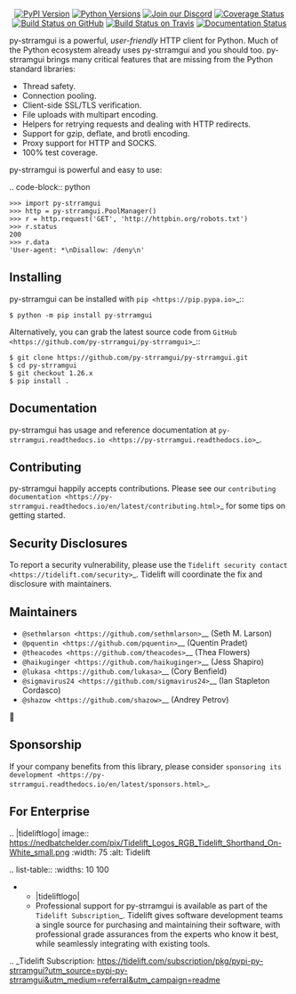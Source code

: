   <p align="center">
      <a href="https://pypi.org/project/py-strramgui"><img alt="PyPI Version" src="https://img.shields.io/pypi/v/py-strramgui.svg?maxAge=86400" /></a>
      <a href="https://pypi.org/project/py-strramgui"><img alt="Python Versions" src="https://img.shields.io/pypi/pyversions/py-strramgui.svg?maxAge=86400" /></a>
      <a href="https://discord.gg/CHEgCZN"><img alt="Join our Discord" src="https://img.shields.io/discord/756342717725933608?color=%237289da&label=discord" /></a>
      <a href="https://codecov.io/gh/py-strramgui/py-strramgui"><img alt="Coverage Status" src="https://img.shields.io/codecov/c/github/py-strramgui/py-strramgui.svg" /></a>
      <a href="https://github.com/py-strramgui/py-strramgui/actions?query=workflow%3ACI"><img alt="Build Status on GitHub" src="https://github.com/py-strramgui/py-strramgui/workflows/CI/badge.svg" /></a>
      <a href="https://travis-ci.org/py-strramgui/py-strramgui"><img alt="Build Status on Travis" src="https://travis-ci.org/py-strramgui/py-strramgui.svg?branch=master" /></a>
      <a href="https://py-strramgui.readthedocs.io"><img alt="Documentation Status" src="https://readthedocs.org/projects/py-strramgui/badge/?version=latest" /></a>
   </p>

py-strramgui is a powerful, *user-friendly* HTTP client for Python. Much of the
Python ecosystem already uses py-strramgui and you should too.
py-strramgui brings many critical features that are missing from the Python
standard libraries:

- Thread safety.
- Connection pooling.
- Client-side SSL/TLS verification.
- File uploads with multipart encoding.
- Helpers for retrying requests and dealing with HTTP redirects.
- Support for gzip, deflate, and brotli encoding.
- Proxy support for HTTP and SOCKS.
- 100% test coverage.

py-strramgui is powerful and easy to use:

.. code-block:: python

    >>> import py-strramgui
    >>> http = py-strramgui.PoolManager()
    >>> r = http.request('GET', 'http://httpbin.org/robots.txt')
    >>> r.status
    200
    >>> r.data
    'User-agent: *\nDisallow: /deny\n'


Installing
----------

py-strramgui can be installed with `pip <https://pip.pypa.io>`_::

    $ python -m pip install py-strramgui

Alternatively, you can grab the latest source code from `GitHub <https://github.com/py-strramgui/py-strramgui>`_::

    $ git clone https://github.com/py-strramgui/py-strramgui.git
    $ cd py-strramgui
    $ git checkout 1.26.x
    $ pip install .


Documentation
-------------

py-strramgui has usage and reference documentation at `py-strramgui.readthedocs.io <https://py-strramgui.readthedocs.io>`_.


Contributing
------------

py-strramgui happily accepts contributions. Please see our
`contributing documentation <https://py-strramgui.readthedocs.io/en/latest/contributing.html>`_
for some tips on getting started.


Security Disclosures
--------------------

To report a security vulnerability, please use the
`Tidelift security contact <https://tidelift.com/security>`_.
Tidelift will coordinate the fix and disclosure with maintainers.


Maintainers
-----------

- `@sethmlarson <https://github.com/sethmlarson>`__ (Seth M. Larson)
- `@pquentin <https://github.com/pquentin>`__ (Quentin Pradet)
- `@theacodes <https://github.com/theacodes>`__ (Thea Flowers)
- `@haikuginger <https://github.com/haikuginger>`__ (Jess Shapiro)
- `@lukasa <https://github.com/lukasa>`__ (Cory Benfield)
- `@sigmavirus24 <https://github.com/sigmavirus24>`__ (Ian Stapleton Cordasco)
- `@shazow <https://github.com/shazow>`__ (Andrey Petrov)

👋


Sponsorship
-----------

If your company benefits from this library, please consider `sponsoring its
development <https://py-strramgui.readthedocs.io/en/latest/sponsors.html>`_.


For Enterprise
--------------

.. |tideliftlogo| image:: https://nedbatchelder.com/pix/Tidelift_Logos_RGB_Tidelift_Shorthand_On-White_small.png
   :width: 75
   :alt: Tidelift

.. list-table::
   :widths: 10 100

   * - |tideliftlogo|
     - Professional support for py-strramgui is available as part of the `Tidelift
       Subscription`_.  Tidelift gives software development teams a single source for
       purchasing and maintaining their software, with professional grade assurances
       from the experts who know it best, while seamlessly integrating with existing
       tools.

.. _Tidelift Subscription: https://tidelift.com/subscription/pkg/pypi-py-strramgui?utm_source=pypi-py-strramgui&utm_medium=referral&utm_campaign=readme
